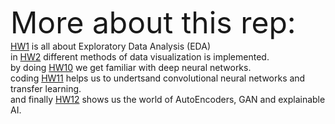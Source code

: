 <font size="10">More about this rep:<br /></font>
[HW1](https://github.com/MrymHkmbdi/ADSHW/blob/main/ADS_HW1.ipynb) is all about Exploratory Data Analysis (EDA)<br />
in [HW2](https://github.com/MrymHkmbdi/ADSHW/blob/main/ADS_HW2.ipynb) different methods of data visualization is implemented.<br />
by doing [HW10](https://github.com/MrymHkmbdi/ADSHW/blob/main/ADS_HW10.ipynb) we get familiar with deep neural networks.<br />
coding [HW11](https://github.com/MrymHkmbdi/ADSHW/blob/main/ADS_HW11.ipynb) helps us to undertsand convolutional neural networks and transfer learning.<br />
and finally [HW12](https://github.com/MrymHkmbdi/ADSHW/blob/main/ADS_HW12.ipynb) shows us the world of AutoEncoders, GAN and explainable AI.<br />
